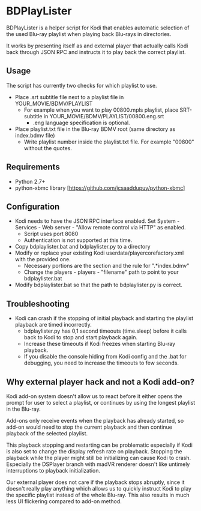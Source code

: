 # BDPlayLister

BDPlayLister is a helper script for Kodi that enables automatic selection of the used
Blu-ray playlist when playing back Blu-rays in directories.

It works by presenting itself as and external player that actually calls Kodi
back through JSON RPC and instructs it to play back the correct playlist.

## Usage
The script has currently two checks for which playlist to use.
* Place .srt subtitle file next to a playlist file in YOUR_MOVIE/BDMV/PLAYLIST
   * For example when you want to play 00800.mpls playlist, place SRT-subtitle in YOUR_MOVIE/BDMV/PLAYLIST/00800.eng.srt
      * .eng language specification is optional.
* Place playlist.txt file in the Blu-ray BDMV root (same directory as index.bdmv file)
   * Write playlist number inside the playlist.txt file. For example "00800" without the quotes.

## Requirements
* Python 2.7+
* python-xbmc library [https://github.com/jcsaaddupuy/python-xbmc]

## Configuration
* Kodi needs to have the JSON RPC interface enabled. Set System - Services - Web server - "Allow remote control via HTTP" as enabled.
   * Script uses port 8080
   * Authentication is not supported at this time.
* Copy bdplaylister.bat and bdplaylister.py to a directory
* Modify or replace your existing Kodi userdata/playercorefactory.xml with the provided one.
   * Necessary portions are the <players> section and the <filename> rule for ".*index.bdmv"
   * Change the players - players - "filename" path to point to your bdplaylister.bat
* Modify bdplaylister.bat so that the path to bdplaylister.py is correct.

## Troubleshooting
* Kodi can crash if the stopping of initial playback and starting the playlist playback are timed incorrectly.
   * bdplaylister.py has 0,1 second timeouts (time.sleep) before it calls back to Kodi to stop and start playback again.
   * Increase these timeouts if Kodi freezes when starting Blu-ray playback.
   * If you disable the console hiding from Kodi config and the .bat for debugging, you need to increase the timeouts to few seconds.

## Why external player hack and not a Kodi add-on?
Kodi add-on system doesn't allow us to react before it either opens the prompt for user to select a playlist, or continues by using the longest playlist in the Blu-ray.

Add-ons only receive events when the playback has already started, so add-on would need to stop the current playback and then continue playback of the selected playlist.

This playback stopping and restarting can be problematic especially if Kodi is also set to change the display refresh rate on playback. Stopping the playback while the player might still be initializing can cause Kodi to crash.
Especially the DSPlayer branch with madVR renderer doesn't like untimely interruptions to playback initialization.

Our external player does not care if the playback stops abruptly, since it doesn't really play anything which allows us to quickly instruct Kodi to play the specific playlist instead of the whole Blu-ray.
This also results in much less UI flickering compared to add-on method.